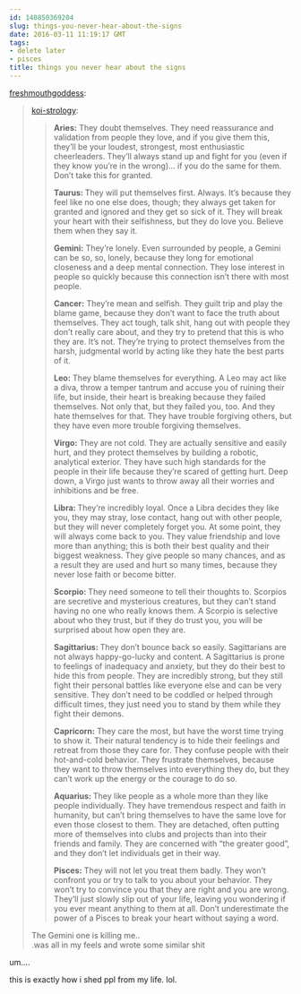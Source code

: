 ```yaml
---
id: 140850369204
slug: things-you-never-hear-about-the-signs
date: 2016-03-11 11:19:17 GMT
tags:
- delete later
- pisces
title: things you never hear about the signs
---
```

<p><a class="tumblr_blog" href="http://freshmouthgoddess.tumblr.com/post/140831058489">freshmouthgoddess</a>:</p>
<blockquote>
<p><a class="tumblr_blog" href="http://koi-strology.tumblr.com/post/130414396313">koi-strology</a>:</p>
<blockquote>
<p><b>Aries:</b> They doubt themselves. They need reassurance and validation from people they love, and if you give them this, they’ll be your loudest, strongest, most enthusiastic cheerleaders. They’ll always stand up and fight for you (even if they know you’re in the wrong)… if you do the same for them. Don’t take this for granted.</p>
<p><b>Taurus: </b>They will put themselves first. Always. It’s because they feel like no one else does, though; they always get taken for granted and ignored and they get so sick of it. They will break your heart with their selfishness, but they do love you. Believe them when they say it.</p>
<p><b>Gemini:</b> They’re lonely. Even surrounded by people, a Gemini can be so, so, lonely, because they long for emotional closeness and a deep mental connection. They lose interest in people so quickly because this connection isn’t there with most people.</p>
<p><b>Cancer:</b> They’re mean and selfish. They guilt trip and play the blame game, because they don’t want to face the truth about themselves. They act tough, talk shit, hang out with people they don’t really care about, and they try to pretend that this is who they are. It’s not. They’re trying to protect themselves from the harsh, judgmental world by acting like they hate the best parts of it.</p>
<p><b>Leo:</b> They blame themselves for everything. A Leo may act like a diva, throw a temper tantrum and accuse you of ruining their life, but inside, their heart is breaking because they failed themselves. Not only that, but they failed you, too. And they hate themselves for that. They have trouble forgiving others, but they have even more trouble forgiving themselves.</p>
<p><b>Virgo:</b> They are not cold. They are actually sensitive and easily hurt, and they protect themselves by building a robotic, analytical exterior. They have such high standards for the people in their life because they’re scared of getting hurt. Deep down, a Virgo just wants to throw away all their worries and inhibitions and be free. </p>
<p><b>Libra: </b>They’re incredibly loyal. Once a Libra decides they like you, they may stray, lose contact, hang out with other people, but they will never completely forget you. At some point, they will always come back to you. They value friendship and love more than anything; this is both their best quality and their biggest weakness. They give people so many chances, and as a result they are used and hurt so many times, because they never lose faith or become bitter.</p>
<p><b>Scorpio: </b>They need someone to tell their thoughts to. Scorpios are secretive and mysterious creatures, but they can’t stand having no one who really knows them. A Scorpio is selective about who they trust, but if they do trust you, you will be surprised about how open they are. </p>
<p><b>Sagittarius: </b>They don’t bounce back so easily. Sagittarians are not always happy-go-lucky and content. A Sagittarius is prone to feelings of inadequacy and anxiety, but they do their best to hide this from people. They are incredibly strong, but they still fight their personal battles like everyone else and can be very sensitive. They don’t need to be coddled or helped through difficult times, they just need you to stand by them while they fight their demons.</p>
<p><b>Capricorn:</b> They care the most, but have the worst time trying to show it. Their natural tendency is to hide their feelings and retreat from those they care for. They confuse people with their hot-and-cold behavior. They frustrate themselves, because they want to throw themselves into everything they do, but they can’t work up the energy or the courage to do so.</p>
<p><b>Aquarius: </b>They like people as a whole more than they like people individually. They have tremendous respect and faith in humanity, but can’t bring themselves to have the same love for even those closest to them. They are detached, often putting more of themselves into clubs and projects than into their friends and family. They are concerned with “the greater good”, and they don’t let individuals get in their way.</p>
<p><b>Pisces:</b> They will not let you treat them badly. They won’t confront you or try to talk to you about your behavior. They won’t try to convince you that they are right and you are wrong. They’ll just slowly slip out of your life, leaving you wondering if you ever meant anything to them at all. Don’t underestimate the power of a Pisces to break your heart without saying a word.</p>
</blockquote>
<p>The Gemini one is killing me..<br>.was all in my feels and wrote some similar shit</p>
</blockquote>

um....

this is exactly how i shed ppl from my life. lol.